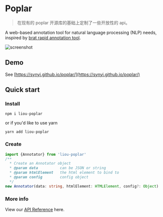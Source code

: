 # Poplar

> 在现有的 poplar 开源库的基础上定制了一些开放性的 api。

A web-based annotation tool for natural language processing (NLP) needs, inspired by [brat rapid annotation tool](http://brat.nlplab.org/).

![screenshot](http://i.v2ex.co/t690JyZS.png)

## Demo

See [https://synyi.github.io/poplar/](https://synyi.github.io/poplar/)

## Quick start

### Install

```shell
npm i liou-poplar
```

or if you'd like to use yarn

```shell
yarn add liou-poplar
```

### Create

```typescript
import {Annotator} from 'liou-poplar'
/**
  * Create an Annotator object
  * @param data          can be JSON or string
  * @param htmlElement   the html element to bind to
  * @param config        config object
  */
new Annotator(data: string, htmlElement: HTMLElement, config?: Object)
```

### More info

View our [API Reference](https://github.com/synyi/poplar/tree/master/doc) here.
